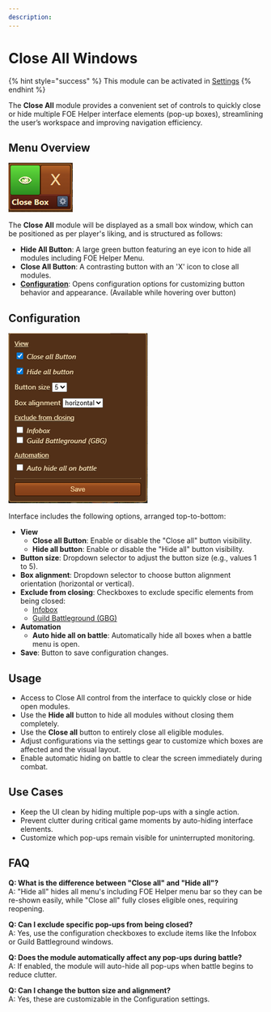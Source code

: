 ```yaml
---
description:
---
```


# Close All Windows

{% hint style="success" %}
This module can be activated in [Settings](../settings/README.md#pop-ups-tab)
{% endhint %}

The **Close All** module provides a convenient set of controls to quickly close or hide multiple FOE Helper interface elements (pop-up boxes), streamlining the user’s workspace and improving navigation efficiency.

## Menu Overview

![Menu Overview](./.images/menu-overview.png)

The **Close All** module will be displayed as a small box window, which can be positioned as per player's liking, and is structured as follows:

- **Hide All Button**: A large green button featuring an eye icon to hide all modules including FOE Helper Menu.
- **Close All Button**: A contrasting button with an 'X' icon to close all modules.
- [**Configuration**](#configuration): Opens configuration options for customizing button behavior and appearance. (Available while hovering over button)

## Configuration

![Configuration](./.images/menu-config.png)

Interface includes the following options, arranged top-to-bottom:

- **View**
  - **Close all Button**: Enable or disable the "Close all" button visibility.
  - **Hide all button**: Enable or disable the "Hide all" button visibility.
- **Button size**: Dropdown selector to adjust the button size (e.g., values 1 to 5).
- **Box alignment**: Dropdown selector to choose button alignment orientation (horizontal or vertical).
- **Exclude from closing**: Checkboxes to exclude specific elements from being closed:
  - [Infobox](../infobox/README.md)
  - [Guild Battleground (GBG)](../battleground/README.md)
- **Automation**
  - **Auto hide all on battle**: Automatically hide all boxes when a battle menu is open.
- **Save**: Button to save configuration changes.

## Usage

- Access to Close All control from the interface to quickly close or hide open modules.
- Use the **Hide all** button to hide all modules without closing them completely.
- Use the **Close all** button to entirely close all eligible modules.
- Adjust configurations via the settings gear to customize which boxes are affected and the visual layout.
- Enable automatic hiding on battle to clear the screen immediately during combat.

## Use Cases

- Keep the UI clean by hiding multiple pop-ups with a single action.
- Prevent clutter during critical game moments by auto-hiding interface elements.
- Customize which pop-ups remain visible for uninterrupted monitoring.

## FAQ

**Q: What is the difference between "Close all" and "Hide all"?**<br>
A: "Hide all" hides all menu's including FOE Helper menu bar so they can be re-shown easily, while "Close all" fully closes eligible ones, requiring reopening.

**Q: Can I exclude specific pop-ups from being closed?**<br>
A: Yes, use the configuration checkboxes to exclude items like the Infobox or Guild Battleground windows.

**Q: Does the module automatically affect any pop-ups during battle?**<br>
A: If enabled, the module will auto-hide all pop-ups when battle begins to reduce clutter.

**Q: Can I change the button size and alignment?**<br>
A: Yes, these are customizable in the Configuration settings.